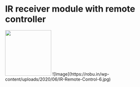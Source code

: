 # IR receiver module with remote controller
<img src="https://alltopnotch.co.uk/wp-content/uploads/imported/0/KY-022-Infrared-Receiver-Sensor-Module-Detector-IR-TSOP1838-379kHz-Arduino-Pic-232749508970-700x700.jpg" height="150" width="150">
![Image](https://robu.in/wp-content/uploads/2020/06/IR-Remote-Control-6.jpg)
